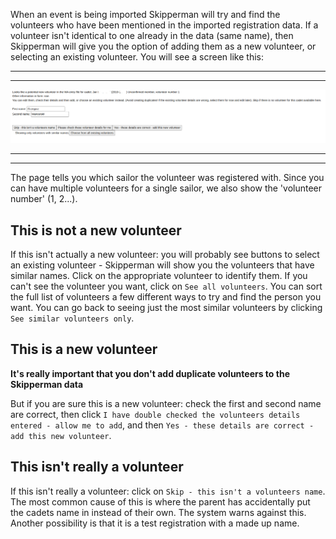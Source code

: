 When an event is being imported Skipperman will try and find the volunteers who have been mentioned in the imported registration data. If a volunteer isn't identical to one already in the data (same name), then Skipperman will give you the option of adding them as a new volunteer, or selecting an existing volunteer. You will see a screen like this:

***
***
![add_select_volunteer.png](/static/add_select_volunteer.png)
***
***

The page tells you which sailor the volunteer was registered with. Since you can have multiple volunteers for a single sailor, we also show the 'volunteer number' (1, 2...). 

## This is not a new volunteer

If this isn't actually a new volunteer: you will probably see buttons to select an existing volunteer - Skipperman will show you the volunteers that have similar names. Click on the appropriate volunteer to identify them. If you can't see the volunteer you want, click on `See all volunteers`. You can sort the full list of volunteers a few different ways to try and find the person you want. You can go back to seeing just the most similar volunteers by clicking `See similar volunteers only`.

## This is a new volunteer

**It's really important that you don't add duplicate volunteers to the Skipperman data**

But if you are sure this is a new volunteer: check the first and second name are correct, then click `I have double checked the volunteers details entered - allow me to add`, and then `Yes - these details are correct - add this new volunteer`. 

## This isn't really a volunteer

If this isn't really a volunteer: click on `Skip - this isn't a volunteers name`. The most common cause of this is where the parent has accidentally put the cadets name in instead of their own. The system warns against this. Another possibility is that it is a test registration with a made up name.
